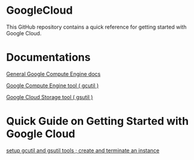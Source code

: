 GoogleCloud
===========

This GitHub repository contains a quick reference for getting started with Google Cloud.

Documentations
=====================
[General Google Compute Engine docs](https://developers.google.com/compute/docs/)

[Google Compute Engine tool ( gcutil )](https://developers.google.com/compute/docs/gcutil/)

[Google Cloud Storage tool ( gsutil )](https://developers.google.com/storage/docs/gsutil)

Quick Guide on Getting Started with Google Cloud
================================================

  [setup gcutil and gsutil tools ; create and terminate an instance](https://github.com/qtrinh/GoogleCloud/blob/master/docs/getting.started.with.Google.Cloud.md)
